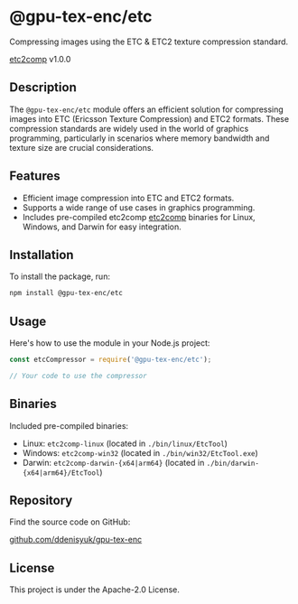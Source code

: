 # @gpu-tex-enc/etc

Compressing images using the ETC & ETC2 texture compression standard.

[etc2comp](https://github.com/google/etc2comp) v1.0.0

## Description

The `@gpu-tex-enc/etc` module offers an efficient solution for compressing images into ETC (Ericsson Texture Compression) and ETC2 formats. These compression standards are widely used in the world of graphics programming, particularly in scenarios where memory bandwidth and texture size are crucial considerations.

## Features

- Efficient image compression into ETC and ETC2 formats.
- Supports a wide range of use cases in graphics programming.
- Includes pre-compiled etc2comp [etc2comp](https://github.com/google/etc2comp) binaries for Linux, Windows, and Darwin for easy integration.

## Installation

To install the package, run:

```bash
npm install @gpu-tex-enc/etc
```

## Usage

Here's how to use the module in your Node.js project:

```javascript
const etcCompressor = require('@gpu-tex-enc/etc');

// Your code to use the compressor
```

## Binaries

Included pre-compiled binaries:

- Linux: `etc2comp-linux` (located in `./bin/linux/EtcTool`)
- Windows: `etc2comp-win32` (located in `./bin/win32/EtcTool.exe`)
- Darwin: `etc2comp-darwin-{x64|arm64}` (located in `./bin/darwin-{x64|arm64}/EtcTool`)

## Repository

Find the source code on GitHub:

[github.com/ddenisyuk/gpu-tex-enc](https://github.com/ddenisyuk/gpu-tex-enc)

## License

This project is under the Apache-2.0 License.
